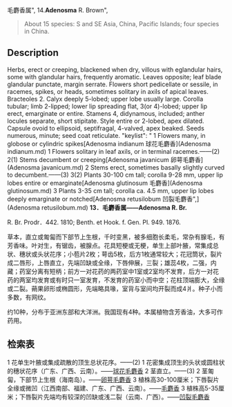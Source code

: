 毛麝香属",
14.**Adenosma** R. Brown",

> About 15 species: S and SE Asia, China, Pacific Islands; four species in China.

## Description
Herbs, erect or creeping, blackened when dry, villous with eglandular hairs, some with glandular hairs, frequently aromatic. Leaves opposite; leaf blade glandular punctate, margin serrate. Flowers short pedicellate or sessile, in racemes, spikes, or heads, sometimes solitary in axils of apical leaves. Bracteoles 2. Calyx deeply 5-lobed; upper lobe usually large. Corolla tubular; limb 2-lipped; lower lip spreading flat, 3(or 4)-lobed; upper lip erect, emarginate or entire. Stamens 4, didynamous, included; anther locules separate, short stipitate. Style entire or 2-lobed, apex dilated. Capsule ovoid to ellipsoid, septifragal, 4-valved, apex beaked. Seeds numerous, minute; seed coat reticulate.
  "keylist": "
1 Flowers many, in globose or cylindric spikes[Adenosma indianum 球花毛麝香](Adenosma indianum.md)
1 Flowers solitary in leaf axils, or in terminal racemes.——(2)
2(1) Stems decumbent or creeping[Adenosma javanicum 卵萼毛麝香](Adenosma javanicum.md)
2 Stems erect, sometimes basally slightly curved to decumbent.——(3)
3(2) Plants 30-100 cm tall; corolla 9-28 mm, upper lip lobes entire or emarginate[Adenosma glutinosum 毛麝香](Adenosma glutinosum.md)
3 Plants 3-35 cm tall; corolla ca. 4.5 mm, upper lip lobes deeply emarginate or notched[Adenosma retusilobum 凹裂毛麝香",](Adenosma retusilobum.md)
**13．毛麝香属——Adenosma R. Br.**

R. Br. Prodr．442. 1810; Benth. et Hook. f. Gen. Pl. 949. 1876.

草本，直立或匍匐而下部节上生根，千时变黑，被多细胞长柔毛，常杂有腺毛，有芳香味。叶对生，有锯齿，被腺点。花具短梗或无梗，单生上部叶腋，常集成总状、穗状或头状花序；小苞片2枚；萼齿5枚，后方1枚通常较大；花冠筒状，裂片成二唇形，上唇直立，先端凹缺或全缘，下唇伸展，三裂；雄蕊4枚，二强，内藏；药室分离有短柄；前方一对花药的两药室中1室或2室均不发育，后方一对花药的两室均发育或有时只一室发育，不发育的药室小而中空；花柱顶端膨大，全缘或二裂。蒴果卵形或椭圆形，先端略具喙，室背与室间均开裂而成4爿。种子小而多数，有网纹。

约10种，分布于亚洲东部和大洋洲。我国现有4种。本属植物含芳香油，大多可作药用。

## 检索表

1 花单生叶腋或集成疏散的顶生总状花序。——(2)
1 花密集成顶生的头状或圆柱状的穗状花序（广东、广西、云南）。——[球花毛麝香](Adenosma%20indianum.md)
2 茎直立。——(3)
2 茎匍匐，下部节上生根（海南岛）。——[卵萼毛麝香](Adenosma%20javanicum.md)
3 植株高30-100厘米；下唇裂片全缘或微凹（江西南部、福建、广东、广西、云南）。——[毛麝香](Adenosma%20glutinosum.md)
3 植株高5-35厘米；下唇裂片先端均有较深的凹缺或浅二裂（云南、广西）。——[凹裂毛麝香](Adenosma%20retusilobum.md)
